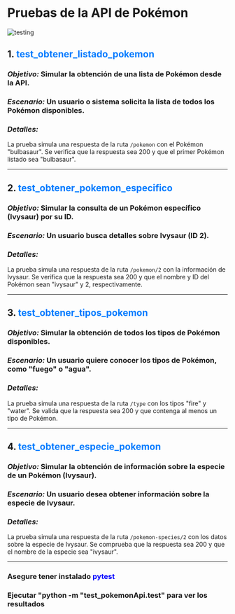 # Pruebas de la API de Pokémon
<img src="https://cdn.prod.website-files.com/619e15d781b21202de206fb5/6304ea816823cf0a4b06f777_what-is-testing.jpg" alt="testing" />


## 1. <span style="color: #007bff;">test_obtener_listado_pokemon</span>
### <span style="font-style: italic;">Objetivo:</span> Simular la obtención de una lista de Pokémon desde la API.
### <span style="font-style: italic;">Escenario:</span> Un usuario o sistema solicita la lista de todos los Pokémon disponibles.
### <span style="font-style: italic;">Detalles:</span>
<p>La prueba simula una respuesta de la ruta <code>/pokemon</code> con el Pokémon "bulbasaur". Se verifica que la respuesta sea 200 y que el primer Pokémon listado sea "bulbasaur".</p>

---

## 2. <span style="color: #007bff;">test_obtener_pokemon_especifico</span>
### <span style="font-style: italic;">Objetivo:</span> Simular la consulta de un Pokémon específico (Ivysaur) por su ID.
### <span style="font-style: italic;">Escenario:</span> Un usuario busca detalles sobre Ivysaur (ID 2).
### <span style="font-style: italic;">Detalles:</span>
<p>La prueba simula una respuesta de la ruta <code>/pokemon/2</code> con la información de Ivysaur. Se verifica que la respuesta sea 200 y que el nombre y ID del Pokémon sean "ivysaur" y 2, respectivamente.</p>

---

## 3. <span style="color: #007bff;">test_obtener_tipos_pokemon</span>
### <span style="font-style: italic;">Objetivo:</span> Simular la obtención de todos los tipos de Pokémon disponibles.
### <span style="font-style: italic;">Escenario:</span> Un usuario quiere conocer los tipos de Pokémon, como "fuego" o "agua".
### <span style="font-style: italic;">Detalles:</span>
<p>La prueba simula una respuesta de la ruta <code>/type</code> con los tipos "fire" y "water". Se valida que la respuesta sea 200 y que contenga al menos un tipo de Pokémon.</p>

---

## 4. <span style="color: #007bff;">test_obtener_especie_pokemon</span>
### <span style="font-style: italic;">Objetivo:</span> Simular la obtención de información sobre la especie de un Pokémon (Ivysaur).
### <span style="font-style: italic;">Escenario:</span> Un usuario desea obtener información sobre la especie de Ivysaur.
### <span style="font-style: italic;">Detalles:</span>
<p>La prueba simula una respuesta de la ruta <code>/pokemon-species/2</code> con los datos sobre la especie de Ivysaur. Se comprueba que la respuesta sea 200 y que el nombre de la especie sea "ivysaur".</p>

---

<h3>Asegure tener instalado <strong style="color:blue">pytest</strong></h3>
<h3>Ejecutar "python -m "test_pokemonApi.test" para ver los resultados</h3>
